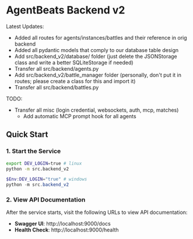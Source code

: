 # AgentBeats Backend v2

Latest Updates:
+ Added all routes for agents/instances/battles and their reference in orig backend
+ Added all pydantic models that comply to our database table design
+ Add src/backend_v2/database/ folder
  (just delete the JSONStorage class and write a better SQLiteStorage if needed)
+ Transfer all src/backend/agents.py
+ Add src/backend_v2/battle_manager folder 
  (personally, don't put it in routes; please create a class for this and import it)
+ Transfer all src/backend/battles.py

TODO:
+ Transfer all misc (login credential, websockets, auth, mcp, matches)
  + Add automatic MCP prompt hook for all agents

## Quick Start

### 1. Start the Service
```bash
export DEV_LOGIN=true # linux
python -m src.backend_v2
```

```powershell
$Env:DEV_LOGIN="true" # windows
python -m src.backend_v2
```

### 2. View API Documentation
After the service starts, visit the following URLs to view API documentation:

- **Swagger UI**: http://localhost:9000/docs
- **Health Check**: http://localhost:9000/health
